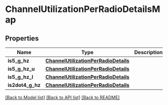 # ChannelUtilizationPerRadioDetailsMap

## Properties
Name | Type | Description | Notes
------------ | ------------- | ------------- | -------------
**is5_g_hz** | [**ChannelUtilizationPerRadioDetails**](ChannelUtilizationPerRadioDetails.md) |  | [optional] 
**is5_g_hz_u** | [**ChannelUtilizationPerRadioDetails**](ChannelUtilizationPerRadioDetails.md) |  | [optional] 
**is5_g_hz_l** | [**ChannelUtilizationPerRadioDetails**](ChannelUtilizationPerRadioDetails.md) |  | [optional] 
**is2dot4_g_hz** | [**ChannelUtilizationPerRadioDetails**](ChannelUtilizationPerRadioDetails.md) |  | [optional] 

[[Back to Model list]](../README.md#documentation-for-models) [[Back to API list]](../README.md#documentation-for-api-endpoints) [[Back to README]](../README.md)

